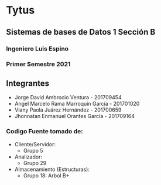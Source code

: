
# Tytus

## Sistemas de bases de Datos 1 Sección B 
### Ingeniero Luis Espino
### Primer Semestre 2021

## Integrantes
- Jorge David Ambrocio Ventura - 201709454
- Angel Marcelo Rama Marroquín García - 201701020
- Viany Paola Juárez Hernández - 201700659
- Jhonnatan Enmanuel Orantes García - 201709164

### Codigo Fuente tomado de:
- Cliente/Servidor:
    - Grupo 5
- Analizador:
    - Grupo 29
- Almacenamiento (Estructuras):
    - Grupo 18: Arbol B+